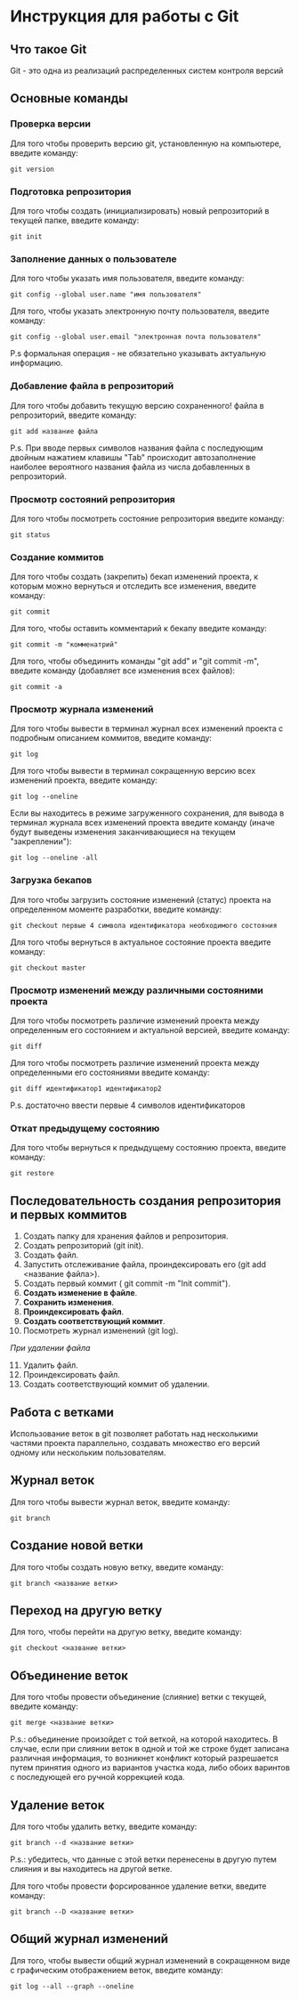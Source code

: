 # **Инструкция для работы с Git**

## Что такое Git

Git - это одна из реализаций распределенных систем контроля версий

## Основные команды

### Проверка версии 

Для того чтобы проверить версию git, установленную на компьютере, введите команду: 
 
    git version
    
### Подготовка репрозитория

Для того чтобы создать (инициализировать) новый репрозиторий в текущей папке, введите команду:

    git init

### Заполнение данных о пользователе

Для того чтобы указать имя пользователя, введите команду:

    git config --global user.name "имя пользователя"

Для того, чтобы указать электронную почту пользователя, введите команду:

    git config --global user.email "электронная почта пользователя"
P.s формальная операция - не обязательно указывать актуальную информацию.

### Добавление файла в репрозиторий 

Для того чтобы добавить текущую версию сохраненного! файла в репрозиторий, введите команду:

    git add название файла

P.s. При вводе первых символов названия файла с последующим двойным нажатием клавишы "Tab" происходит автозаполнение наиболее вероятного названия файла из числа добавленных в репрозиторий.     

### Просмотр состояний репрозитория 
Для того чтобы посмотреть состояние репрозитория введите команду:

    git status

### Создание коммитов

Для того чтобы создать (закрепить) бекап изменений проекта, к которым можно вернуться и отследить все изменения, введите команду:  
    
    git commit

Для того, чтобы оставить комментарий к бекапу введите команду: 

    git commit -m "комменатрий"

Для того, чтобы объединить команды "git add" и "git commit -m", введите команду (добавляет все изменения всех файлов):

    git commit -a

### Просмотр журнала изменений

Для того чтобы вывести в терминал журнал всех изменений проекта с подробным описанием коммитов, введите команду:

    git log

Для того чтобы вывести в терминал сокращенную версию всех изменений проекта, введите команду:

    git log --oneline

Если вы находитесь в режиме загруженного сохранения, для вывода в терминал журнала всех изменений проекта введите команду (иначе будут выведены изменения заканчивающиеся на текущем "закреплении"):

    git log --oneline -all

### Загрузка бекапов

Для того чтобы загрузить состояние изменений (статус) проекта на определенном моменте разработки, введите команду:

    git checkout первые 4 символа идентификатора необходимого состояния

Для того чтобы вернуться в актуальное состояние проекта введите команду:

    git checkout master

### Просмотр изменений между различными состояними проекта

Для того чтобы посмотреть различие изменений проекта между определенным его состоянием и актуальной версией, введите команду:

    git diff

Для того чтобы посмотреть различие изменений проекта между определенными его состояниями введите команду:

    git diff идентификатор1 идентификатор2
P.s. достаточно ввести первые 4 символов идентификаторов

### Откат предыдущему состоянию

Для того чтобы вернуться к предыдущему состоянию проекта, введите команду:

    git restore

## Последовательность создания репрозитория и первых коммитов

1. Создать папку для хранения файлов и репрозитория.
2. Создать репрозиторий (git init).
3. Создать файл.
4. Запустить отслеживание файла, проиндексировать его (git add <название файла>).
5. Создать первый коммит ( git commit -m "Init commit").
6. **Создать изменение в файле**.
7. **Сохранить изменения**.
8. **Проиндексировать файл**.
9. **Создать соответствующий коммит**.
10. Посмотреть журнал изменений (git log).

*При удалении файла*

11. Удалить файл.
12. Проиндексировать файл.
13. Создать соответствующий коммит об удалении.

## Работа с ветками

Использование веток в git позволяет работать над несколькими частями проекта параллельно, создавать множество его версий одному или нескольким пользователям. 

## Журнал веток

Для того чтобы вывести журнал веток, введите команду:

    git branch

## Создание новой ветки 

Для того чтобы создать новую ветку, введите команду:

    git branch <название ветки>

## Переход на другую ветку 

Для того, чтобы перейти на другую ветку, введите команду:

    git checkout <название ветки>

## Объединение веток

Для того чтобы провести объединение (слияние) ветки с текущей, введите команду:

    git merge <название ветки>

P.s.: объединение произойдет с той веткой, на которой находитесь. В случае, если при слиянии веток в одной и той же строке будет записана различная информация, то возникнет конфликт который разрешается путем принятия одного из вариантов участка кода, либо обоих варинтов с последующей его ручной коррекцией кода.

## Удаление веток

Для того чтобы удалить ветку, введите команду:

    git branch --d <название ветки>

P.s.: убедитесь, что данные с этой ветки перенесены в другую путем слияния и вы находитесь на другой ветке.

Для того чтобы провести форсированное удаление ветки, введите команду:

    git branch --D <название ветки>

## Общий журнал изменений

Для того, чтобы вывести общий журнал изменений в сокращенном виде с графическим отображением веток, введите команду:

    git log --all --graph --oneline

